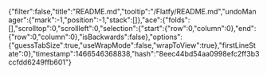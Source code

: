 {"filter":false,"title":"README.md","tooltip":"/Flatfy/README.md","undoManager":{"mark":-1,"position":-1,"stack":[]},"ace":{"folds":[],"scrolltop":0,"scrollleft":0,"selection":{"start":{"row":0,"column":0},"end":{"row":0,"column":0},"isBackwards":false},"options":{"guessTabSize":true,"useWrapMode":false,"wrapToView":true},"firstLineState":0},"timestamp":1466546368838,"hash":"8eec44bd54aa0998efc2ff3b3ccfdd6249ffb601"}